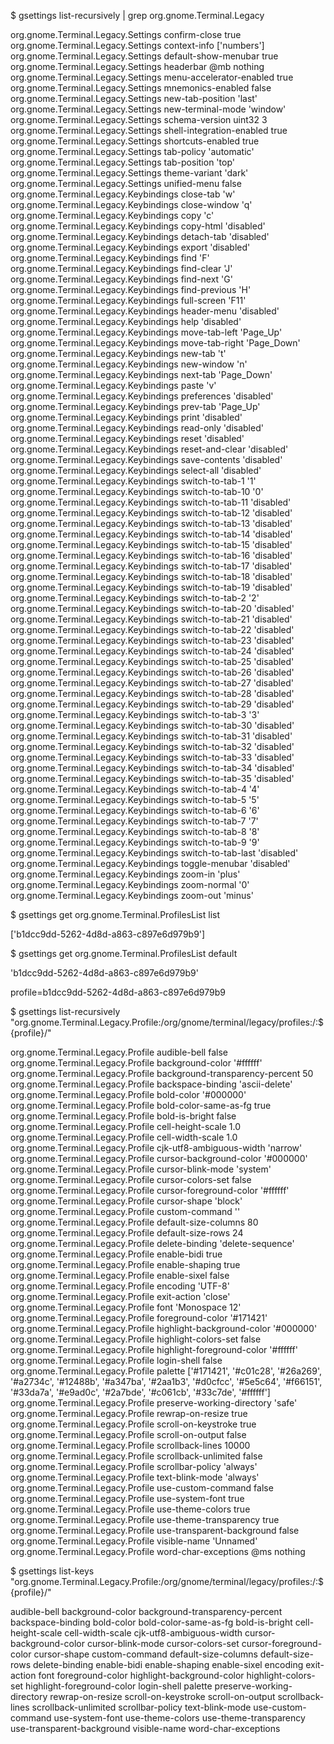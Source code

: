 
$ gsettings list-recursively | grep org.gnome.Terminal.Legacy

org.gnome.Terminal.Legacy.Settings confirm-close true
org.gnome.Terminal.Legacy.Settings context-info ['numbers']
org.gnome.Terminal.Legacy.Settings default-show-menubar true
org.gnome.Terminal.Legacy.Settings headerbar @mb nothing
org.gnome.Terminal.Legacy.Settings menu-accelerator-enabled true
org.gnome.Terminal.Legacy.Settings mnemonics-enabled false
org.gnome.Terminal.Legacy.Settings new-tab-position 'last'
org.gnome.Terminal.Legacy.Settings new-terminal-mode 'window'
org.gnome.Terminal.Legacy.Settings schema-version uint32 3
org.gnome.Terminal.Legacy.Settings shell-integration-enabled true
org.gnome.Terminal.Legacy.Settings shortcuts-enabled true
org.gnome.Terminal.Legacy.Settings tab-policy 'automatic'
org.gnome.Terminal.Legacy.Settings tab-position 'top'
org.gnome.Terminal.Legacy.Settings theme-variant 'dark'
org.gnome.Terminal.Legacy.Settings unified-menu false
org.gnome.Terminal.Legacy.Keybindings close-tab '<Control><Shift>w'
org.gnome.Terminal.Legacy.Keybindings close-window '<Control><Shift>q'
org.gnome.Terminal.Legacy.Keybindings copy '<Control><Shift>c'
org.gnome.Terminal.Legacy.Keybindings copy-html 'disabled'
org.gnome.Terminal.Legacy.Keybindings detach-tab 'disabled'
org.gnome.Terminal.Legacy.Keybindings export 'disabled'
org.gnome.Terminal.Legacy.Keybindings find '<Control><Shift>F'
org.gnome.Terminal.Legacy.Keybindings find-clear '<Control><Shift>J'
org.gnome.Terminal.Legacy.Keybindings find-next '<Control><Shift>G'
org.gnome.Terminal.Legacy.Keybindings find-previous '<Control><Shift>H'
org.gnome.Terminal.Legacy.Keybindings full-screen 'F11'
org.gnome.Terminal.Legacy.Keybindings header-menu 'disabled'
org.gnome.Terminal.Legacy.Keybindings help 'disabled'
org.gnome.Terminal.Legacy.Keybindings move-tab-left '<Control><Shift>Page_Up'
org.gnome.Terminal.Legacy.Keybindings move-tab-right '<Control><Shift>Page_Down'
org.gnome.Terminal.Legacy.Keybindings new-tab '<Control><Shift>t'
org.gnome.Terminal.Legacy.Keybindings new-window '<Control><Shift>n'
org.gnome.Terminal.Legacy.Keybindings next-tab '<Control>Page_Down'
org.gnome.Terminal.Legacy.Keybindings paste '<Control><Shift>v'
org.gnome.Terminal.Legacy.Keybindings preferences 'disabled'
org.gnome.Terminal.Legacy.Keybindings prev-tab '<Control>Page_Up'
org.gnome.Terminal.Legacy.Keybindings print 'disabled'
org.gnome.Terminal.Legacy.Keybindings read-only 'disabled'
org.gnome.Terminal.Legacy.Keybindings reset 'disabled'
org.gnome.Terminal.Legacy.Keybindings reset-and-clear 'disabled'
org.gnome.Terminal.Legacy.Keybindings save-contents 'disabled'
org.gnome.Terminal.Legacy.Keybindings select-all 'disabled'
org.gnome.Terminal.Legacy.Keybindings switch-to-tab-1 '<Alt>1'
org.gnome.Terminal.Legacy.Keybindings switch-to-tab-10 '<Alt>0'
org.gnome.Terminal.Legacy.Keybindings switch-to-tab-11 'disabled'
org.gnome.Terminal.Legacy.Keybindings switch-to-tab-12 'disabled'
org.gnome.Terminal.Legacy.Keybindings switch-to-tab-13 'disabled'
org.gnome.Terminal.Legacy.Keybindings switch-to-tab-14 'disabled'
org.gnome.Terminal.Legacy.Keybindings switch-to-tab-15 'disabled'
org.gnome.Terminal.Legacy.Keybindings switch-to-tab-16 'disabled'
org.gnome.Terminal.Legacy.Keybindings switch-to-tab-17 'disabled'
org.gnome.Terminal.Legacy.Keybindings switch-to-tab-18 'disabled'
org.gnome.Terminal.Legacy.Keybindings switch-to-tab-19 'disabled'
org.gnome.Terminal.Legacy.Keybindings switch-to-tab-2 '<Alt>2'
org.gnome.Terminal.Legacy.Keybindings switch-to-tab-20 'disabled'
org.gnome.Terminal.Legacy.Keybindings switch-to-tab-21 'disabled'
org.gnome.Terminal.Legacy.Keybindings switch-to-tab-22 'disabled'
org.gnome.Terminal.Legacy.Keybindings switch-to-tab-23 'disabled'
org.gnome.Terminal.Legacy.Keybindings switch-to-tab-24 'disabled'
org.gnome.Terminal.Legacy.Keybindings switch-to-tab-25 'disabled'
org.gnome.Terminal.Legacy.Keybindings switch-to-tab-26 'disabled'
org.gnome.Terminal.Legacy.Keybindings switch-to-tab-27 'disabled'
org.gnome.Terminal.Legacy.Keybindings switch-to-tab-28 'disabled'
org.gnome.Terminal.Legacy.Keybindings switch-to-tab-29 'disabled'
org.gnome.Terminal.Legacy.Keybindings switch-to-tab-3 '<Alt>3'
org.gnome.Terminal.Legacy.Keybindings switch-to-tab-30 'disabled'
org.gnome.Terminal.Legacy.Keybindings switch-to-tab-31 'disabled'
org.gnome.Terminal.Legacy.Keybindings switch-to-tab-32 'disabled'
org.gnome.Terminal.Legacy.Keybindings switch-to-tab-33 'disabled'
org.gnome.Terminal.Legacy.Keybindings switch-to-tab-34 'disabled'
org.gnome.Terminal.Legacy.Keybindings switch-to-tab-35 'disabled'
org.gnome.Terminal.Legacy.Keybindings switch-to-tab-4 '<Alt>4'
org.gnome.Terminal.Legacy.Keybindings switch-to-tab-5 '<Alt>5'
org.gnome.Terminal.Legacy.Keybindings switch-to-tab-6 '<Alt>6'
org.gnome.Terminal.Legacy.Keybindings switch-to-tab-7 '<Alt>7'
org.gnome.Terminal.Legacy.Keybindings switch-to-tab-8 '<Alt>8'
org.gnome.Terminal.Legacy.Keybindings switch-to-tab-9 '<Alt>9'
org.gnome.Terminal.Legacy.Keybindings switch-to-tab-last 'disabled'
org.gnome.Terminal.Legacy.Keybindings toggle-menubar 'disabled'
org.gnome.Terminal.Legacy.Keybindings zoom-in '<Control>plus'
org.gnome.Terminal.Legacy.Keybindings zoom-normal '<Control>0'
org.gnome.Terminal.Legacy.Keybindings zoom-out '<Control>minus'

$ gsettings get org.gnome.Terminal.ProfilesList list

['b1dcc9dd-5262-4d8d-a863-c897e6d979b9']

$ gsettings get org.gnome.Terminal.ProfilesList default

'b1dcc9dd-5262-4d8d-a863-c897e6d979b9'

profile=b1dcc9dd-5262-4d8d-a863-c897e6d979b9

$ gsettings list-recursively "org.gnome.Terminal.Legacy.Profile:/org/gnome/terminal/legacy/profiles:/:${profile}/"

org.gnome.Terminal.Legacy.Profile audible-bell false
org.gnome.Terminal.Legacy.Profile background-color '#ffffff'
org.gnome.Terminal.Legacy.Profile background-transparency-percent 50
org.gnome.Terminal.Legacy.Profile backspace-binding 'ascii-delete'
org.gnome.Terminal.Legacy.Profile bold-color '#000000'
org.gnome.Terminal.Legacy.Profile bold-color-same-as-fg true
org.gnome.Terminal.Legacy.Profile bold-is-bright false
org.gnome.Terminal.Legacy.Profile cell-height-scale 1.0
org.gnome.Terminal.Legacy.Profile cell-width-scale 1.0
org.gnome.Terminal.Legacy.Profile cjk-utf8-ambiguous-width 'narrow'
org.gnome.Terminal.Legacy.Profile cursor-background-color '#000000'
org.gnome.Terminal.Legacy.Profile cursor-blink-mode 'system'
org.gnome.Terminal.Legacy.Profile cursor-colors-set false
org.gnome.Terminal.Legacy.Profile cursor-foreground-color '#ffffff'
org.gnome.Terminal.Legacy.Profile cursor-shape 'block'
org.gnome.Terminal.Legacy.Profile custom-command ''
org.gnome.Terminal.Legacy.Profile default-size-columns 80
org.gnome.Terminal.Legacy.Profile default-size-rows 24
org.gnome.Terminal.Legacy.Profile delete-binding 'delete-sequence'
org.gnome.Terminal.Legacy.Profile enable-bidi true
org.gnome.Terminal.Legacy.Profile enable-shaping true
org.gnome.Terminal.Legacy.Profile enable-sixel false
org.gnome.Terminal.Legacy.Profile encoding 'UTF-8'
org.gnome.Terminal.Legacy.Profile exit-action 'close'
org.gnome.Terminal.Legacy.Profile font 'Monospace 12'
org.gnome.Terminal.Legacy.Profile foreground-color '#171421'
org.gnome.Terminal.Legacy.Profile highlight-background-color '#000000'
org.gnome.Terminal.Legacy.Profile highlight-colors-set false
org.gnome.Terminal.Legacy.Profile highlight-foreground-color '#ffffff'
org.gnome.Terminal.Legacy.Profile login-shell false
org.gnome.Terminal.Legacy.Profile palette ['#171421', '#c01c28', '#26a269', '#a2734c', '#12488b', '#a347ba', '#2aa1b3', '#d0cfcc', '#5e5c64', '#f66151', '#33da7a', '#e9ad0c', '#2a7bde', '#c061cb', '#33c7de', '#ffffff']
org.gnome.Terminal.Legacy.Profile preserve-working-directory 'safe'
org.gnome.Terminal.Legacy.Profile rewrap-on-resize true
org.gnome.Terminal.Legacy.Profile scroll-on-keystroke true
org.gnome.Terminal.Legacy.Profile scroll-on-output false
org.gnome.Terminal.Legacy.Profile scrollback-lines 10000
org.gnome.Terminal.Legacy.Profile scrollback-unlimited false
org.gnome.Terminal.Legacy.Profile scrollbar-policy 'always'
org.gnome.Terminal.Legacy.Profile text-blink-mode 'always'
org.gnome.Terminal.Legacy.Profile use-custom-command false
org.gnome.Terminal.Legacy.Profile use-system-font true
org.gnome.Terminal.Legacy.Profile use-theme-colors true
org.gnome.Terminal.Legacy.Profile use-theme-transparency true
org.gnome.Terminal.Legacy.Profile use-transparent-background false
org.gnome.Terminal.Legacy.Profile visible-name 'Unnamed'
org.gnome.Terminal.Legacy.Profile word-char-exceptions @ms nothing

$ gsettings list-keys "org.gnome.Terminal.Legacy.Profile:/org/gnome/terminal/legacy/profiles:/:${profile}/"

audible-bell
background-color
background-transparency-percent
backspace-binding
bold-color
bold-color-same-as-fg
bold-is-bright
cell-height-scale
cell-width-scale
cjk-utf8-ambiguous-width
cursor-background-color
cursor-blink-mode
cursor-colors-set
cursor-foreground-color
cursor-shape
custom-command
default-size-columns
default-size-rows
delete-binding
enable-bidi
enable-shaping
enable-sixel
encoding
exit-action
font
foreground-color
highlight-background-color
highlight-colors-set
highlight-foreground-color
login-shell
palette
preserve-working-directory
rewrap-on-resize
scroll-on-keystroke
scroll-on-output
scrollback-lines
scrollback-unlimited
scrollbar-policy
text-blink-mode
use-custom-command
use-system-font
use-theme-colors
use-theme-transparency
use-transparent-background
visible-name
word-char-exceptions
